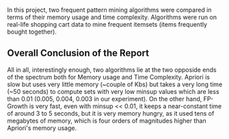 In this project, two frequent pattern mining algorithms were compared in terms of their memory usage and time complexity. Algorithms were run on real-life shopping cart data to mine frequent itemsets (items frequently bought together).

## Overall Conclusion of the Report
All in all, interestingly enough, two algorithms lie at the two opposide ends of the spectrum both for Memory usage and Time Complexity. Apriori is slow but uses very little memory (~couple of Kbs) but takes a very long time (~50 seconds) to compute sets with very low minsup values which are less than 0.01 (0.005, 0.004, 0.003 in our experiment). On the other hand, FP-Growth is very fast, even with minsup << 0.01, it keeps a near-constant time of around 3 to 5 seconds, but it is very memory hungry, as it used tens of megabytes of memory, which is four orders of magnitudes higher than Apriori's memory usage.
